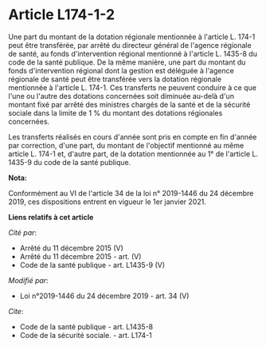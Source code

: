 # Article L174-1-2

Une part du montant de la dotation régionale mentionnée à l'article L. 174-1 peut être transférée, par arrêté du directeur
général de l'agence régionale de santé, au fonds d'intervention régional mentionné à l'article L. 1435-8 du code de la santé
publique. De la même manière, une part du montant du fonds d'intervention régional dont la gestion est déléguée à l'agence
régionale de santé peut être transférée vers la dotation régionale mentionnée à l'article L. 174-1. Ces transferts ne peuvent
conduire à ce que l'une ou l'autre des dotations concernées soit diminuée au-delà d'un montant fixé par arrêté des ministres
chargés de la santé et de la sécurité sociale dans la limite de 1 % du montant des dotations régionales concernées. 

Les transferts réalisés en cours d'année sont pris en compte en fin d'année par correction, d'une part, du montant de
l'objectif mentionné au même article L. 174-1 et, d'autre part, de la dotation mentionnée au 1° de l'article L. 1435-9 du
code de la santé publique.

**Nota:**

Conformément au VI de l'article 34 de la loi n° 2019-1446 du 24 décembre 2019, ces dispositions entrent en vigueur le 1er
janvier 2021.

**Liens relatifs à cet article**

_Cité par_:

  - Arrêté du 11 décembre 2015 (V)
  - Arrêté du 11 décembre 2015 - art. (V)
  - Code de la santé publique - art. L1435-9 (V)

_Modifié par_:

  - Loi n°2019-1446 du 24 décembre 2019 - art. 34 (V)

_Cite_:

  - Code de la santé publique - art. L1435-8
  - Code de la sécurité sociale. - art. L174-1
